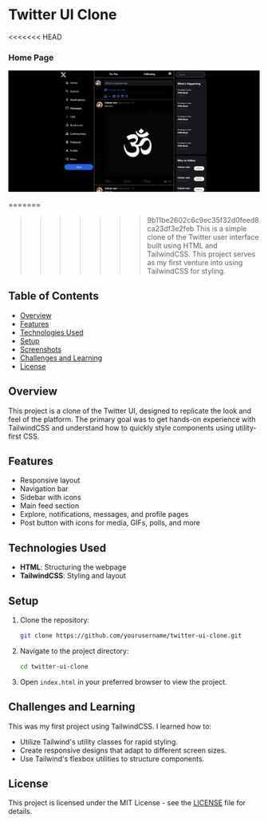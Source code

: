 # Twitter UI Clone

<<<<<<< HEAD
### Home Page

![Home Page](/assets/home-page.png)

=======
>>>>>>> 9b11be2602c6c9ec35f32d0feed8ca23df3e2feb
This is a simple clone of the Twitter user interface built using HTML and TailwindCSS. This project serves as my first venture into using TailwindCSS for styling.

## Table of Contents

- [Overview](#overview)
- [Features](#features)
- [Technologies Used](#technologies-used)
- [Setup](#setup)
- [Screenshots](#screenshots)
- [Challenges and Learning](#challenges-and-learning)
- [License](#license)

## Overview

This project is a clone of the Twitter UI, designed to replicate the look and feel of the platform. The primary goal was to get hands-on experience with TailwindCSS and understand how to quickly style components using utility-first CSS.

## Features

- Responsive layout
- Navigation bar
- Sidebar with icons
- Main feed section
- Explore, notifications, messages, and profile pages
- Post button with icons for media, GIFs, polls, and more

## Technologies Used

- **HTML**: Structuring the webpage
- **TailwindCSS**: Styling and layout

## Setup

1. Clone the repository:
   ```bash
   git clone https://github.com/yourusername/twitter-ui-clone.git
   ```
2. Navigate to the project directory:
   ```bash
   cd twitter-ui-clone
   ```
3. Open `index.html` in your preferred browser to view the project.

## Challenges and Learning

This was my first project using TailwindCSS. I learned how to:

- Utilize Tailwind's utility classes for rapid styling.
- Create responsive designs that adapt to different screen sizes.
- Use Tailwind's flexbox utilities to structure components.

## License

This project is licensed under the MIT License - see the [LICENSE](LICENSE) file for details.
